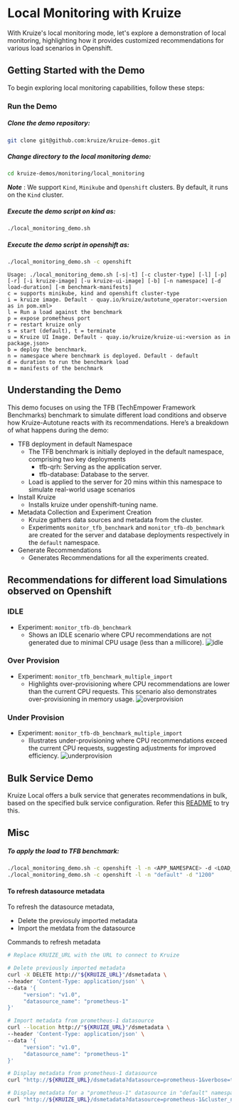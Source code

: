 # Local Monitoring with Kruize

With Kruize's local monitoring mode, let's explore a demonstration of local monitoring, highlighting how it provides customized recommendations for various load scenarios in Openshift.

## Getting Started with the Demo

To begin exploring local monitoring capabilities, follow these steps:

### Run the Demo

##### Clone the demo repository:
```sh
git clone git@github.com:kruize/kruize-demos.git
```
##### Change directory to the local monitoring demo:
```sh
cd kruize-demos/monitoring/local_monitoring
```
***Note*** : We support `Kind`, `Minikube` and `Openshift` clusters.
By default, it runs on the `Kind` cluster.
##### Execute the demo script on kind as: 
```sh
./local_monitoring_demo.sh
```
##### Execute the demo script in openshift as: 
```sh
./local_monitoring_demo.sh -c openshift
```

```
Usage: ./local_monitoring_demo.sh [-s|-t] [-c cluster-type] [-l] [-p] [-r] [-i kruize-image] [-u kruize-ui-image] [-b] [-n namespace] [-d load-duration] [-m benchmark-manifests]
c = supports minikube, kind and openshift cluster-type
i = kruize image. Default - quay.io/kruize/autotune_operator:<version as in pom.xml>
l = Run a load against the benchmark
p = expose prometheus port
r = restart kruize only
s = start (default), t = terminate
u = Kruize UI Image. Default - quay.io/kruize/kruize-ui:<version as in package.json>
b = deploy the benchmark.
n = namespace where benchmark is deployed. Default - default
d = duration to run the benchmark load
m = manifests of the benchmark
```

## Understanding the Demo

This demo focuses on using the TFB (TechEmpower Framework Benchmarks) benchmark to simulate different load conditions and observe how Kruize-Autotune reacts with its recommendations. Here’s a breakdown of what happens during the demo:

- TFB deployment in default Namespace
    - The TFB benchmark is initially deployed in the default namespace, comprising two key deployments
      - tfb-qrh: Serving as the application server.
      - tfb-database: Database to the server.
    - Load is applied to the server for 20 mins within this namespace to simulate real-world usage scenarios
- Install Kruize
  - Installs kruize under openshift-tuning name.
- Metadata Collection and Experiment Creation
  - Kruize gathers data sources and metadata from the cluster.
  - Experiments `monitor_tfb_benchmark` and `monitor_tfb-db_benchmark` are created for the server and database deployments respectively in the `default` namespace.
- Generate Recommendations
  - Generates Recommendations for all the experiments created.

## Recommendations for different load Simulations observed on Openshift
### IDLE 
- Experiment: `monitor_tfb-db_benchmark`
  - Shows an IDLE scenario where CPU recommendations are not generated due to minimal CPU usage (less than a millicore).
  ![idle](https://github.com/kusumachalasani/autotune-demo/assets/17760990/9e1505ca-6c75-4da7-a154-3c6ed3adf3ed)
### Over Provision
- Experiment: `monitor_tfb_benchmark_multiple_import`
  - Highlights over-provisioning where CPU recommendations are lower than the current CPU requests. This scenario also demonstrates over-provisioning in memory usage.
  ![overprovision](https://github.com/kusumachalasani/autotune-demo/assets/17760990/9aac1d35-0e4b-44c6-b358-5eaf00c2852d)
### Under Provision
- Experiment: `monitor_tfb-db_benchmark_multiple_import`
  - Illustrates under-provisioning where CPU recommendations exceed the current CPU requests, suggesting adjustments for improved efficiency.
  ![underprovision](https://github.com/kusumachalasani/autotune-demo/assets/17760990/9005a59d-db4c-41b4-b170-90adf0fafff0)

## Bulk Service Demo

Kruize Local offers a bulk service that generates recommendations in bulk, based on the specified bulk service configuration. Refer this [README](https://github.com/kruize/kruize-demos/tree/main/monitoring/local_monitoring/bulk_demo/README.md) to try this.

## Misc

##### To apply the load to TFB benchmark: 
```sh
./local_monitoring_demo.sh -c openshift -l -n <APP_NAMESPACE> -d <LOAD_DURATION>
./local_monitoring_demo.sh -c openshift -l -n "default" -d "1200"
```


#### To refresh datasource metadata

To refresh the datasource metadata,
- Delete the previosuly imported metadata
- Import the metdata from the datasource

Commands to refresh metadata

```sh
# Replace KRUIZE_URL with the URL to connect to Kruize

# Delete previously imported metadata
curl -X DELETE http://"${KRUIZE_URL}"/dsmetadata \
--header 'Content-Type: application/json' \
--data '{
     "version": "v1.0",
     "datasource_name": "prometheus-1"
}'

# Import metadata from prometheus-1 datasource                   
curl --location http://"${KRUIZE_URL}"/dsmetadata \
--header 'Content-Type: application/json' \
--data '{
     "version": "v1.0",
     "datasource_name": "prometheus-1"
}'

# Display metadata from prometheus-1 datasource
curl "http://${KRUIZE_URL}/dsmetadata?datasource=prometheus-1&verbose=true"

# Display metadata for a "prometheus-1" datasource in "default" namespace and "default" cluster
curl "http://${KRUIZE_URL}/dsmetadata?datasource=prometheus-1&cluster_name=default&namespace=default&verbose=true"
``` 
